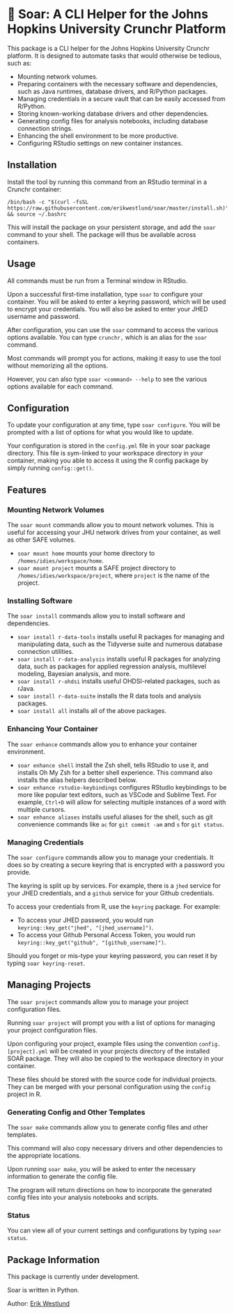# 🦅 Soar: A CLI Helper for the Johns Hopkins University Crunchr Platform

This package is a CLI helper for the Johns Hopkins University Crunchr platform. It is designed to automate tasks that would otherwise be tedious, such as:

* Mounting network volumes.
* Preparing containers with the necessary software and dependencies, such as Java runtimes, database drivers, and R/Python packages.
* Managing credentials in a secure vault that can be easily accessed from R/Python.
* Storing known-working database drivers and other dependencies.
* Generating config files for analysis notebooks, including database connection strings.
* Enhancing the shell environment to be more productive.
* Configuring RStudio settings on new container instances.

## Installation

Install the tool by running this command from an RStudio terminal in a Crunchr container:

```
/bin/bash -c "$(curl -fsSL https://raw.githubusercontent.com/erikwestlund/soar/master/install.sh)" && source ~/.bashrc
```

This will install the package on your persistent storage, and add the `soar` command to your shell. The package will thus be available across containers.

## Usage

All commands must be run from a Terminal window in RStudio.

Upon a successful first-time installation, type `soar` to configure your container. You will be asked to enter a keyring password, which will be used to encrypt your credentials. You will also be asked to enter your JHED username and password.

After configuration, you can use the `soar` command to access the various options available.  You can type `crunchr,` which is an alias for the `soar` command.

Most commands will prompt you for actions, making it easy to use the tool without memorizing all the options.

However, you can also type `soar <command> --help` to see the various options available for each command.

## Configuration

To update your configuration at any time, type `soar configure`. You will be prompted with a list of options for what you would like to update.

Your configuration is stored in the `config.yml` file in your soar package directory. This file is sym-linked to your workspace directory in your container, making you able to access it using the R config package by simply running `config::get()`.

## Features

### Mounting Network Volumes

The `soar mount` commands allow you to mount network volumes. This is useful for accessing your JHU network drives from your container, as well as other SAFE volumes.

* `soar mount home` mounts your home directory to `/homes/idies/workspace/home`.
* `soar mount project` mounts a SAFE project directory to `/homes/idies/workspace/project`, where `project` is the name of the project.

### Installing Software

The `soar install` commands allow you to install software and dependencies.

* `soar install r-data-tools` installs useful R packages for managing and manipulating data, such as the Tidyverse suite and numerous database connection utilities.
* `soar install r-data-analysis` installs useful R packages for analyzing data, such as packages for applied regression analysis, multilevel modeling, Bayesian analysis, and more.
* `soar install r-ohdsi` installs useful OHDSI-related packages, such as rJava.
* `soar install r-data-suite` installs the R data tools and analysis packages.
* `soar install all` installs all of the above packages.

### Enhancing Your Container

The `soar enhance` commands allow you to enhance your container environment.

* `soar enhance shell` install the Zsh shell, tells RStudio to use it, and installs Oh My Zsh for a better shell experience. This command also installs the alias helpers described below.
* `soar enhance rstudio-keybindings` configures RStudio keybindings to be more like popular text editors, such as VSCode and Sublime Text. For example, `Ctrl+D` will allow for selecting multiple instances of a word with multiple cursors.
* `soar enhance aliases` installs useful aliases for the shell, such as git convenience commands like `ac` for `git commit -am` and `s` for `git status`.

### Managing Credentials

The `soar configure` commands allow you to manage your credentials. It does so by creating a secure keyring that is encrypted with a password you provide.

The keyring is split up by services. For example, there is a `jhed` service for your JHED credentials, and a `github` service for your Github credentials.

To access your credentials from R, use the `keyring` package. For example:
* To access your JHED password, you would run `keyring::key_get("jhed", "[jhed_username]")`.
* To access your Github Personal Access Token, you would run `keyring::key_get("github", "[github_username]")`.

Should you forget or mis-type your keyring password, you can reset it by typing `soar keyring-reset`.

## Managing Projects

The `soar project` commands allow you to manage your project configuration files.

Running `soar project` will prompt you with a list of options for managing your project configuration files.

Upon configuring your project, example files using the convention `config.[project].yml` will be created in your projects directory of the installed SOAR package. They will also be copied to the workspace directory in your container.

These files should be stored with the source code for individual projects. They can be merged with your personal configuration using the `config` project in R.


### Generating Config and Other Templates

The `soar make` commands allow you to generate config files and other templates.

This command will also copy necessary drivers and other dependencies to the appropriate locations.

Upon running `soar make`, you will be asked to enter the necessary information to generate the config file.

The program will return directions on how to incorporate the generated config files into your analysis notebooks and scripts.


### Status

You can view all of your current settings and configurations by typing `soar status`.

## Package Information

This package is currently under development.

Soar is written in Python.

Author: [Erik Westlund](https://publichealth.jhu.edu/faculty/4677/erik-westlund)
